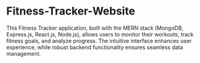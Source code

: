 # Fitness-Tracker-Website
This Fitness Tracker application, built with the MERN stack (MongoDB, Express.js, React.js, Node.js), allows users to monitor their workouts, track fitness goals, and analyze progress. The intuitive interface enhances user experience, while robust backend functionality ensures seamless data management. 
